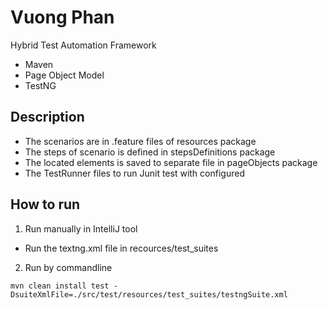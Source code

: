 # Vuong Phan

Hybrid Test Automation Framework
- Maven
- Page Object Model
- TestNG

## Description
- The scenarios are in .feature files of resources package
- The steps of scenario is defined in stepsDefinitions package
- The located elements is saved to separate file in pageObjects package
- The TestRunner files to run Junit test with configured 

## How to run
1. Run manually in IntelliJ tool
- Run the textng.xml file in recources/test_suites

2. Run by commandline 
```batch
mvn clean install test -DsuiteXmlFile=./src/test/resources/test_suites/testngSuite.xml
```
